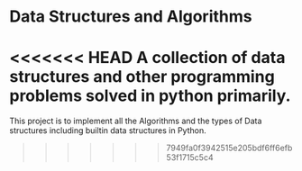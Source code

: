 # Data Structures and Algorithms

<<<<<<< HEAD
A collection of data structures and other programming problems solved in python primarily.
=======
This project is to implement all the Algorithms and the types of Data structures including builtin data structures in Python.
>>>>>>> 7949fa0f3942515e205bdf6ff6efb53f1715c5c4

